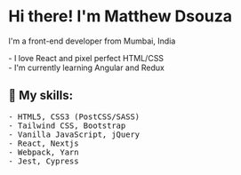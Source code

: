 # Hi there! I'm Matthew Dsouza

I'm a front-end developer from Mumbai, India

<p>
- I love React and pixel perfect HTML/CSS<br/>
- I'm currently learning Angular and Redux
</p>

## :rocket: My skills:

<pre>
- HTML5, CSS3 (PostCSS/SASS)
- Tailwind CSS, Bootstrap
- Vanilla JavaScript, jQuery
- React, Nextjs
- Webpack, Yarn
- Jest, Cypress
</pre>
